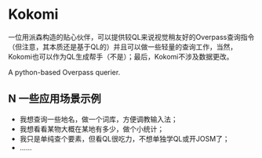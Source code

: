 # Kokomi

  一位用派森构造的贴心伙伴，可以提供较QL来说视觉稍友好的Overpass查询指令（但注意，其本质还是基于QL的）并且可以做一些轻量的查询工作，当然，Kokomi也可以作为QL生成帮手（不是）；最后，Kokomi不涉及数据更改。
  
  A python-based Overpass querier.

## N 一些应用场景示例

+ 我想查询一些地名，做一个词库，方便调教输入法；
+ 我想看看某物大概在某地有多少，做个小统计；
+ 我只是单纯查个要素，但看QL很吃力，不想单独学QL或开JOSM了；
+ ……
